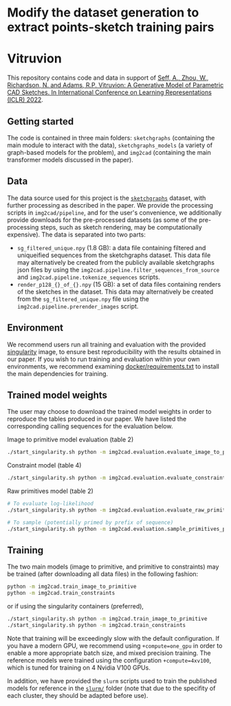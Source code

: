 # Modify the dataset generation to extract points-sketch training pairs

# Vitruvion

This repository contains code and data in support of [Seff, A., Zhou, W., Richardson, N. and Adams, R.P. Vitruvion: A Generative Model of Parametric CAD Sketches. In International Conference on Learning Representations (ICLR) 2022](https://arxiv.org/abs/2109.14124).

## Getting started

The code is contained in three main folders: `sketchgraphs` (containing the main module to interact with the data),
`sketchgraphs_models` (a variety of graph-based models for the problem), and `img2cad` (containing the main transformer
models discussed in the paper).

## Data

The data source used for this project is the [`sketchgraphs`](https://github.com/PrincetonLIPS/SketchGraphs) dataset,
with further processing as described in the paper.
We provide the processing scripts in `img2cad/pipeline`, and for the user's convenience, we additionally provide
downloads for the pre-processed datasets (as some of the pre-processing steps, such as sketch rendering, may be computationally expensive).
The data is separated into two parts:
- `sg_filtered_unique.npy` (1.8 GB): a data file containing filtered and uniqueified sequences from the sketchgraphs dataset.
  This data file may alternatively be created from the publicly available sketchgraphs json files by using the
  `img2cad.pipeline.filter_sequences_from_source` and `img2cad.pipeline.tokenize_sequences` scripts.
- `render_p128_{}_of_{}.npy` (15 GB): a set of data files containing renders of the sketches in the dataset.
  This data may alternatively be created from the `sg_filtered_unique.npy` file using the `img2cad.pipeline.prerender_images` script.

## Environment

We recommend users run all training and evaluation with the provided [singularity](https://sylabs.io/singularity/) image, to ensure best reproducibility with the results obtained in our paper.
If you wish to run training and evaluation within your own environments, we recommend examining [docker/requirements.txt](docker/requirements.txt) to install the main dependencies for training.

## Trained model weights

The user may choose to download the trained model weights in order to reproduce the tables produced in our paper.
We have listed the corresponding calling sequences for the evaluation below.

Image to primitive model evaluation (table 2)
```bash
./start_singularity.sh python -m img2cad.evaluation.evaluate_image_to_primitive checkpoint_path=models/image_to_primitive.ckpt sequence_path=data/sg_filtered_unique.npy
```

Constraint model (table 4)
```bash
./start_singularity.sh python -m img2cad.evaluation.evaluate_constraints checkpoint_path=models/constraints.ckpt sequence_path=data/sg_filtered_unique.npy
```

Raw primitives model (table 2)
```bash
# To evaluate log-likelihood
./start_singularity.sh python -m img2cad.evaluation.evaluate_raw_primitives checkpoint_path=models/primitives_raw.ckpt sequence_path=data/sg_filtered_unique.npy

# To sample (potentially primed by prefix of sequence)
./start_singularity.sh python -m img2cad.evaluation.sample_primitives_primed checkpoint_path=models/primitives_raw.ckpt sequence_path=data/sg_filtered_unique.npy prefix_fraction=0
```

## Training

The two main models (image to primitive, and primitive to constraints) may be trained (after downloading all data files) in the following fashion:
```bash
python -m img2cad.train_image_to_primitive
python -m img2cad.train_constraints
```
or if using the singularity containers (preferred),
```bash
./start_singularity.sh python -m img2cad.train_image_to_primitive
./start_singularity.sh python -m img2cad.train_constraints
```
Note that training will be exceedingly slow with the default configuration.
If you have a modern GPU, we recommend using `+compute=one_gpu` in order to enable a more
appropriate batch size, and mixed precision training.
The reference models were trained using the configuration `+compute=4xv100`, which is tuned
for training on 4 Nvidia V100 GPUs.

In addition, we have provided the `slurm` scripts used to train the published models for reference in the [`slurm/`](slurm/) folder
(note that due to the specifity of each cluster, they should be adapted before use).
